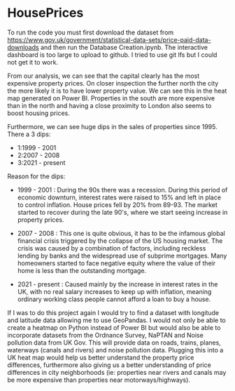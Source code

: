# HousePrices
To run the code you must first download the dataset from https://www.gov.uk/government/statistical-data-sets/price-paid-data-downloads and then run the Database Creation.ipynb. The interactive dashboard is too large to upload to github. I tried to use git lfs but I could not get it to work.

From our analysis, we can see that the capital clearly has the most expensive property prices. 
On closer inspection the further north the city the more likely it is to have lower property value. We can see this in the heat map generated on Power BI. Properties in the south are more expensive than in the north and having a close proximity to London also seems to boost housing prices.

Furthermore, we can see huge dips in the sales of properties since 1995. 
There a 3 dips: 
- 1:1999 - 2001 
- 2:2007 - 2008 
- 3:2021 - present

Reason for the dips:
- 1999 - 2001 :  During the 90s there was a recession. During this period of economic downturn, interest rates were raised to 15% and left in place to control inflation. House prices fell by 20% from 89-93. The market started to recover during the late 90's, where we start seeing increase in property prices.

- 2007 - 2008 : This one is quite obvious, it has to be the infamous global financial crisis triggered by the collapse of the US housing market. The crisis was caused by a combination of factors, including reckless lending by banks and the widespread use of subprime mortgages. Many homeowners started to face negative equity where the value of their home is less than the outstanding mortgage.

- 2021 - present : Caused mainly by the increase in interest rates in the UK, with no real salary increases to keep up with inflation, meaning ordinary working class people cannot afford a loan to buy a house.

If I was to do this project again I would try to find a dataset with longitude and latitude data allowing me to use GeoPandas. I would not only be able to create a heatmap on Python instead of Power BI but would also be able to incorporate datasets from the Ordnance Survey, NaPTAN and Noise pollution data from UK Gov. This will provide data on roads, trains, planes, waterways (canals and rivers) and noise pollution data. Plugging this into a UK heat map would help us better understand the property price differences, furthermore also giving us a better understanding of price differences in city neighborhoods (ie: properties near rivers and canals may be more expensive than properties near motorways/highways).  
